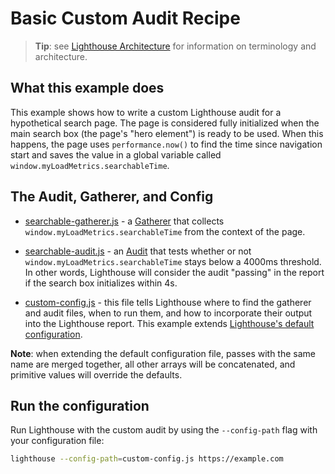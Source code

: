 # Basic Custom Audit Recipe

> **Tip**: see [Lighthouse Architecture](../../../docs/architecture.md) for information
on terminology and architecture.

## What this example does

This example shows how to write a custom Lighthouse audit for a hypothetical search page. The page is considered fully initialized when the main search box (the page's "hero element") is ready to be used. When this happens, the page uses `performance.now()` to find the time since navigation start and saves the value in a global variable called `window.myLoadMetrics.searchableTime`.

## The Audit, Gatherer, and Config

- [searchable-gatherer.js](searchable-gatherer.js) - a [Gatherer](https://github.com/GoogleChrome/lighthouse/blob/master/docs/architecture.md#components--terminology) that collects `window.myLoadMetrics.searchableTime`
from the context of the page.

- [searchable-audit.js](searchable-audit.js) - an [Audit](https://github.com/GoogleChrome/lighthouse/blob/master/docs/architecture.md#components--terminology) that tests whether or not `window.myLoadMetrics.searchableTime`
stays below a 4000ms threshold. In other words, Lighthouse will consider the audit "passing"
in the report if the search box initializes within 4s.

- [custom-config.js](custom-config.js) - this file tells Lighthouse where to
find the gatherer and audit files, when to run them, and how to incorporate their
output into the Lighthouse report. This example extends [Lighthouse's
default configuration](https://github.com/GoogleChrome/lighthouse/blob/master/lighthouse-core/config/default-config.js).

**Note**: when extending the default configuration file, passes with the same name are merged together, all other arrays will be concatenated, and primitive values will override the defaults.

## Run the configuration

Run Lighthouse with the custom audit by using the `--config-path` flag with your configuration file:

```sh
lighthouse --config-path=custom-config.js https://example.com
```
